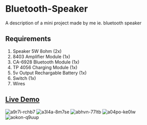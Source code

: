 # Bluetooth-Speaker
A description of a mini project made by me ie.  bluetooth speaker 

## Requirements
1. Speaker 5W 8ohm (2x)
2. 8403 Amplifier Module (1x)
3. CA-6928 Bluetooth Module (1x)
4. TP 4056 Charging Module (1x)
5. 5v Output Rechargable Battery (1x)
6. Switch (1x)
7. Wires

## [Live Demo](https://www.dropbox.com/s/agpjc7ummvwszph/IMG_2723.MOV?dl=0)

![a9r7i-rchb7](https://user-images.githubusercontent.com/102870087/209434748-31d33e6f-5783-4ab5-a330-09cf2a22f875.jpg)
![a3l4a-8m7se](https://user-images.githubusercontent.com/102870087/209434749-1fb084cf-7eff-4f68-80d6-460546efe098.jpg)
![abhvn-77ltb](https://user-images.githubusercontent.com/102870087/209434751-5b0e620c-f721-40f7-a011-66884366b9a5.jpg)
![a04po-ke0lw](https://user-images.githubusercontent.com/102870087/209434764-8dc57fac-b3e5-4dff-966f-b1711b0f7b49.jpg)
![aokon-q9uup](https://user-images.githubusercontent.com/102870087/209434775-59542e40-5946-460d-9624-0af0cced6bc1.jpg)

